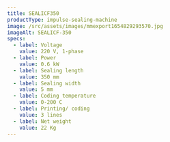 ```yaml
---
title: SEALICF350
productType: impulse-sealing-machine
image: /src/assets/images/mmexport1654829293570.jpg
imageAlt: SEALICF-350
specs:
  - label: Voltage
    value: 220 V, 1-phase
  - label: Power
    value: 0.6 kW
  - label: Sealing length
    value: 350 mm
  - label: Sealing width
    value: 5 mm
  - label: Coding temperature
    value: 0-200 C
  - label: Printing/ coding
    value: 3 lines
  - label: Net weight
    value: 22 Kg
---
```

